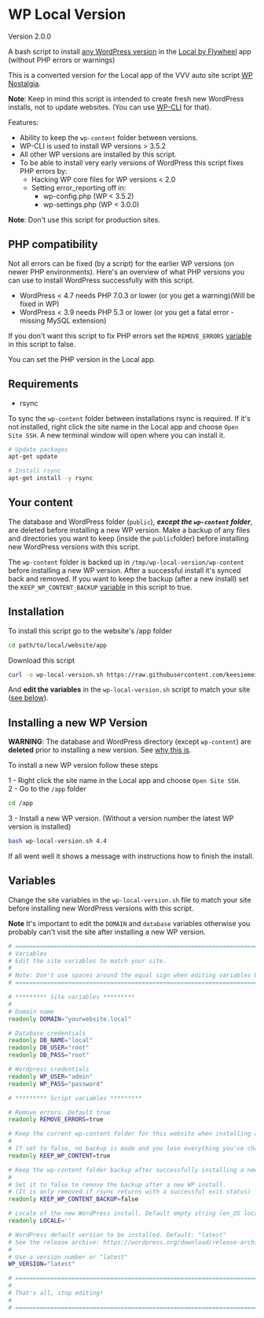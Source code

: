 # WP Local Version

Version 2.0.0

A bash script to install [any WordPress version](https://wordpress.org/download/release-archive/) in the [Local by Flywheel](https://local.getflywheel.com/) app (without PHP errors or warnings)

This is a converted version for the Local app of the VVV auto site script [WP Nostalgia](https://github.com/keesiemeijer/wp-nostalgia).

**Note**: Keep in mind this script is intended to create fresh new WordPress installs, not to update websites. (You can use [WP-CLI](http://wp-cli.org/) for that).

Features:

* Ability to keep the `wp-content` folder between versions.
* WP-CLI is used to install WP versions > 3.5.2
* All other WP versions are installed by this script.
* To be able to install very early versions of WordPress this script fixes PHP errors by:
    * Hacking WP core files for WP versions < 2.0
    * Setting error_reporting off in:
        * wp-config.php (WP < 3.5.2)
        * wp-settings.php (WP < 3.0.0)

**Note**: Don't use this script for production sites.

## PHP compatibility
Not all errors can be fixed (by a script) for the earlier WP versions (on newer PHP environments). Here's an overview of what PHP versions you can use to install WordPress successfully with this script.

* WordPress < 4.7 needs PHP 7.0.3 or lower (or you get a warning)(Will be fixed in WP)
* WordPress < 3.9 needs PHP 5.3 or lower (or you get a fatal error - missing MySQL extension)

If you don't want this script to fix PHP errors set the `REMOVE_ERRORS` [variable](#variables) in this script to false.

You can set the PHP version in the Local app.
## Requirements

* rsync

To sync the `wp-content` folder between installations rsync is required. If it's not installed, right click the site name in the Local app and choose `Open Site SSH`. A new terminal window will open where you can install it.

```bash
# Update packages
apt-get update

# Install rsync
apt-get install -y rsync
```
## Your content
The database and WordPress folder (`public`), ***except the `wp-content` folder***, are deleted before installing a new WP version. Make a backup of any files and directories you want to keep (inside the `public`folder) before installing new WordPress versions with this script.

The `wp-content` folder is backed up in `/tmp/wp-local-version/wp-content` before installing a new WP version. After a successful install it's synced back and removed. If you want to keep the backup (after a new install) set the `KEEP_WP_CONTENT_BACKUP` [variable](#variables) in this script to true.

## Installation
To install this script go to the website's /app folder

```bash
cd path/to/local/website/app
```

Download this script
```bash
curl -o wp-local-version.sh https://raw.githubusercontent.com/keesiemeijer/wp-local-version/master/wp-local-version.sh
```

And **edit the variables** in the `wp-local-version.sh` script to match your site ([see below](#variables)).

## Installing a new WP Version

**WARNING**: The database and WordPress directory (except `wp-content`) are **deleted** prior to installing a new version. See [why this is](#your-content).

To install a new WP version follow these steps

1 - Right click the site name in the Local app and choose `Open Site SSH`.  
2 - Go to the `/app` folder

```bash
cd /app
```

3 - Install a new WP version. (Without a version number the latest WP version is installed)

```bash
bash wp-local-version.sh 4.4
```

If all went well it shows a message with instructions how to finish the install.

## Variables
Change the site variables in the `wp-local-version.sh` file to match your site before installing new WordPress versions with this script.

**Note** It's important to edit the `DOMAIN` and `database` variables otherwise you probably can't visit the site after installing a new WP version.

```bash
# =============================================================================
# Variables
# Edit the site variables to match your site.
#
# Note: Don't use spaces around the equal sign when editing variables below.
# =============================================================================

# ********* Site variables *********
#
# Domain name
readonly DOMAIN="yourwebsite.local"

# Database credentials
readonly DB_NAME="local"
readonly DB_USER="root"
readonly DB_PASS="root"

# Wordpress credentials
readonly WP_USER="admin"
readonly WP_PASS="password"

# ********* Script variables *********

# Remove errors. Default true
readonly REMOVE_ERRORS=true

# Keep the current wp-content folder for this website when installing a new WP version.
# 
# If set to false, no backup is made and you lose everything you've changed in the wp-content folder.
readonly KEEP_WP_CONTENT=true

# Keep the wp-content folder backup after successfully installing a new WordPress version.
#
# Set it to false to remove the backup after a new WP install.
# (It is only removed if rsync returns with a successful exit status) 
readonly KEEP_WP_CONTENT_BACKUP=false

# Locale of the new WordPress install. Default empty string (en_US locale)
readonly LOCALE=''

# WordPress default version to be installed. Default: "latest"
# See the release archive: https://wordpress.org/download/release-archive/
#
# Use a version number or "latest"
WP_VERSION="latest"

# =============================================================================
#
# That's all, stop editing!
#
# =============================================================================
```
